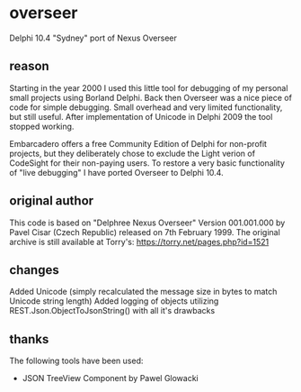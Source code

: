 # overseer
Delphi 10.4 "Sydney" port of Nexus Overseer

## reason
Starting in the year 2000 I used this little tool for debugging of my personal small projects using Borland Delphi. Back then Overseer was a nice piece of code for simple debugging. Small overhead and very limited functionality, but still useful. After implementation of Unicode in Delphi 2009 the tool stopped working.

Embarcadero offers a free Community Edition of Delphi for non-profit projects, but they deliberately chose to exclude the Light verion of CodeSight for their non-paying users. To restore a very basic functionality of "live debugging" I have ported Overseer to Delphi 10.4.

## original author
This code is based on "Delphree Nexus Overseer" Version 001.001.000 by Pavel Cisar (Czech Republic) released on 7th February 1999.
The original archive is still available at Torry's: https://torry.net/pages.php?id=1521

## changes
Added Unicode (simply recalculated the message size in bytes to match Unicode string length)
Added logging of objects utilizing REST.Json.ObjectToJsonString() with all it's drawbacks

## thanks
The following tools have been used:

- JSON TreeView Component by Pawel Glowacki

